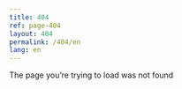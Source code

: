 ```yaml
---
title: 404
ref: page-404
layout: 404
permalink: /404/en
lang: en
---
```


The page you’re trying to load was not found